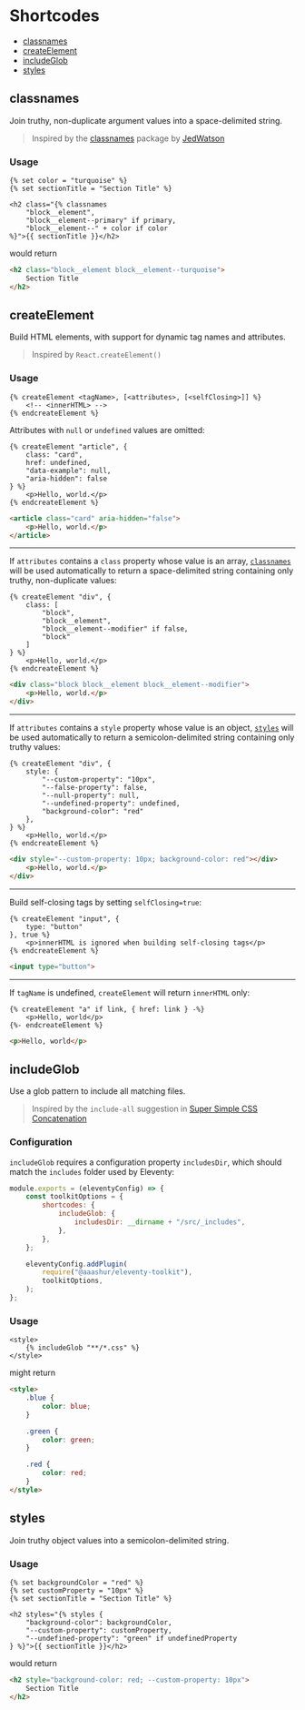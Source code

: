 # Shortcodes

- [classnames](#classnames)
- [createElement](#createElement)
- [includeGlob](#includeGlob)
- [styles](#styles)

## classnames

Join truthy, non-duplicate argument values into a space-delimited string.

> Inspired by the [classnames](https://www.npmjs.com/package/classnames) package by [JedWatson](https://github.com/JedWatson/classnames)

### Usage

```njk
{% set color = "turquoise" %}
{% set sectionTitle = "Section Title" %}

<h2 class="{% classnames
    "block__element",
    "block__element--primary" if primary,
    "block__element--" + color if color
%}">{{ sectionTitle }}</h2>
```

would return

```html
<h2 class="block__element block__element--turquoise">
    Section Title
</h2>
```

## createElement

Build HTML elements, with support for dynamic tag names and attributes.

> Inspired by `React.createElement()`

### Usage

```njk
{% createElement <tagName>, [<attributes>, [<selfClosing>]] %}
    <!-- <innerHTML> -->
{% endcreateElement %}
```

Attributes with `null` or `undefined` values are omitted:

```njk
{% createElement "article", {
    class: "card",
    href: undefined,
    "data-example": null,
    "aria-hidden": false
} %}
    <p>Hello, world.</p>
{% endcreateElement %}
```

```html
<article class="card" aria-hidden="false">
    <p>Hello, world.</p>
</article>
```

---

If `attributes` contains a `class` property whose value is an array, [`classnames`](#classnames) will be used automatically to return a space-delimited string containing only truthy, non-duplicate values:

```njk
{% createElement "div", {
    class: [
        "block",
        "block__element",
        "block__element--modifier" if false,
        "block"
    ]
} %}
    <p>Hello, world.</p>
{% endcreateElement %}
```

```html
<div class="block block__element block__element--modifier">
    <p>Hello, world.</p>
</div>
```

---

If `attributes` contains a `style` property whose value is an object, [`styles`](#styles) will be used automatically to return a semicolon-delimited string containing only truthy values:

```njk
{% createElement "div", {
    style: {
        "--custom-property": "10px",
        "--false-property": false,
        "--null-property": null,
        "--undefined-property": undefined,
        "background-color": "red"
    },
} %}
    <p>Hello, world.</p>
{% endcreateElement %}
```

```html
<div style="--custom-property: 10px; background-color: red"></div>
    <p>Hello, world.</p>
</div>
```

---

Build self-closing tags by setting `selfClosing=true`:

```njk
{% createElement "input", {
    type: "button"
}, true %}
    <p>innerHTML is ignored when building self-closing tags</p>
{% endcreateElement %}
```

```html
<input type="button">
```

---

If `tagName` is undefined, `createElement` will return `innerHTML` only:

```njk
{% createElement "a" if link, { href: link } -%}
    <p>Hello, world</p>
{%- endcreateElement %}
```

```html
<p>Hello, world</p>
```

## includeGlob

Use a glob pattern to include all matching files.

> Inspired by the `include-all` suggestion in [Super Simple CSS Concatenation](https://www.11ty.dev/docs/quicktips/concatenate/)

### Configuration

`includeGlob` requires a configuration property `includesDir`, which should match the `includes` folder used by Eleventy:

```javascript
module.exports = (eleventyConfig) => {
    const toolkitOptions = {
        shortcodes: {
            includeGlob: {
                includesDir: __dirname + "/src/_includes",
            },
        },
    };

    eleventyConfig.addPlugin(
        require("@aaashur/eleventy-toolkit"),
        toolkitOptions,
    );
};
```

### Usage

```njk
<style>
    {% includeGlob "**/*.css" %}
</style>
```

might return

```html
<style>
    .blue {
        color: blue;
    }

    .green {
        color: green;
    }

    .red {
        color: red;
    }
</style>
```

## styles

Join truthy object values into a semicolon-delimited string.

### Usage

```njk
{% set backgroundColor = "red" %}
{% set customProperty = "10px" %}
{% set sectionTitle = "Section Title" %}

<h2 styles="{% styles {
    "background-color": backgroundColor,
    "--custom-property": customProperty,
    "--undefined-property": "green" if undefinedProperty
} %}">{{ sectionTitle }}</h2>
```

would return

```html
<h2 style="background-color: red; --custom-property: 10px">
    Section Title
</h2>
```
